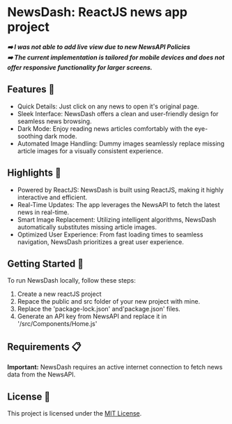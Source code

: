 <h1>NewsDash: ReactJS news app project</h1>

<i><b>➡️  I was not able to add live view due to new NewsAPI Policies</b></i> <br/>
<i><b>➡️  The current implementation is tailored for mobile devices and does not offer responsive functionality for larger screens.</b></i>

<h2>Features 📰</h2>
<ul>
  <li>Quick Details: Just click on any news to open it's original page.</li>
  <li>Sleek Interface: NewsDash offers a clean and user-friendly design for seamless news browsing.</li>
  <li>Dark Mode: Enjoy reading news articles comfortably with the eye-soothing dark mode.</li>
  <li>Automated Image Handling: Dummy images seamlessly replace missing article images for a visually consistent experience.</li>
</ul>
<h2>Highlights 🌟</h2>
<ul>
  <li>Powered by ReactJS: NewsDash is built using ReactJS, making it highly interactive and efficient.</li>
  <li>Real-Time Updates: The app leverages the NewsAPI to fetch the latest news in real-time.</li>
  <li>Smart Image Replacement: Utilizing intelligent algorithms, NewsDash automatically substitutes missing article images.</li>
  <li>Optimized User Experience: From fast loading times to seamless navigation, NewsDash prioritizes a great user experience.</li>
</ul>
<h2>Getting Started 🚀</h2>
To run NewsDash locally, follow these steps:

<ol>
  <li>Create a new reactJS project</li>
  <li>Repace the public and src folder of your new project with mine.</li>
  <li>Replace the 'package-lock.json' and'package.json' files.</li>
  <li>Generate an API key from NewsAPI and replace it in '/src/Components/Home.js'</li>
</ol>
<h2>Requirements 📋</h2>
<p><strong>Important:</strong> NewsDash requires an active internet connection to fetch news data from the NewsAPI.</p>

<h2>License 📜</h2>
<p>This project is licensed under the <a href="LICENSE">MIT License</a>.</p>
